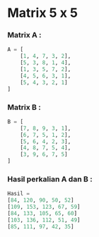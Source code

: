 # Matrix 5 x 5


### Matrix A :
```python
A = [
    [1, 4, 7, 3, 2],
    [5, 3, 8, 1, 4],
    [1, 3, 5, 7, 2],
    [4, 5, 6, 3, 1],
    [5, 4, 3, 2, 1]
]
```
### Matrix B :
```python
B = [
    [7, 8, 9, 3, 1],
    [6, 7, 5, 1, 2],
    [5, 6, 4, 2, 3],
    [4, 8, 7, 5, 4],
    [3, 9, 6, 7, 5]
]
```
### Hasil perkalian A dan B :
```python
Hasil = 
[84, 120, 90, 50, 52]
[109, 153, 123, 67, 59]
[84, 133, 105, 65, 60]
[103, 136, 112, 51, 49]
[85, 111, 97, 42, 35]
```
